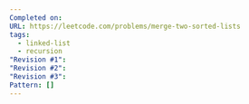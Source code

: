 ```yaml
---
Completed on: 
URL: https://leetcode.com/problems/merge-two-sorted-lists
tags:
  - linked-list
  - recursion
"Revision #1": 
"Revision #2": 
"Revision #3": 
Pattern: []
---
```

```js

```